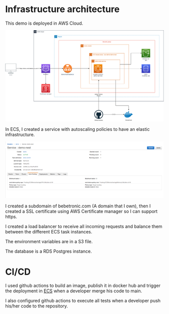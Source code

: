 # Infrastructure architecture

This demo is deployed in AWS Cloud.

![Infrastructure architecture](assets/infrastructure-architecture.png)

In ECS, I created a service with autoscaling policies to have an elastic infrastructure.

![AWS ECS Service](assets/aws-service.png)

I created a subdomain of bebetronic.com (A domain that I own), then I created a SSL certificate using AWS Certificate manager so I can support https.

I created a load balancer to receive all incoming requests and balance them between the different ECS task instances.

The environment variables are in a S3 file.

The database is a RDS Postgres instance.

# CI/CD
I used github actions to build an image, publish it in docker hub and trigger the deployment in [ECS](https://aws.amazon.com/es/fargate/) when a developer merge his code to main.

I also configured github actions to execute all tests when a developer push his/her code to the repository.
